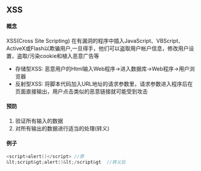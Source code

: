 ## XSS

#### 概念

XSS(Cross Site Scripting) 在有漏洞的程序中插入JavaScript、VBScript、 ActiveX或Flash以欺骗用户,一旦得手，他们可以盗取用户帐户信息，修改用户设置，盗取/污染cookie和植入恶意广告等

- 存储型XSS: 恶意用户的Html输入Web程序->进入数据库->Web程序->用户浏览器
- 反射型XSS: 将脚本代码加入URL地址的请求参数里，请求参数进入程序后在页面直接输出，用户点击类似的恶意链接就可能受到攻击

#### 预防

1. 验证所有输入的数据
2. 对所有输出的数据进行适当的处理(转义)

#### 例子

```go
<script>alert()</script> //原
&lt;script&gt;alert()&lt;/script&gt  //转义后

```